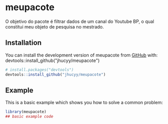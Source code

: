 
# meupacote

<!-- badges: start -->
<!-- badges: end -->

O objetivo do pacote é filtrar dados de um canal do Youtube BP, o qual constitui meu objeto de pesquisa no mestrado.

## Installation

You can install the development version of meupacote from [GitHub](https://github.com/jhucyy) with: devtools::install_github("jhucyy/meupacote")

``` r
# install.packages("devtools")
devtools::install_github("jhucyy/meupacote")
```

## Example

This is a basic example which shows you how to solve a common problem:

``` r
library(meupacote)
## basic example code
```

